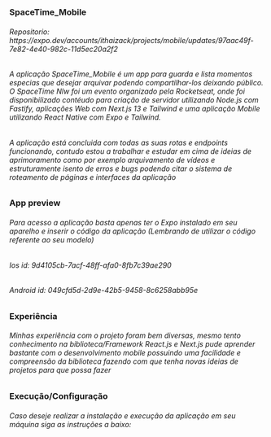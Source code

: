 <h3>SpaceTime_Mobile</h3>

<h6>Repositorio: https://expo.dev/accounts/ithaizack/projects/mobile/updates/97aac49f-7e82-4e40-982c-11d5ec20a2f2</h6>

<h6>A aplicação SpaceTime_Mobile é um app para guarda e lista momentos especias que desejar arquivar podendo compartilhar-los deixando público.
O SpaceTime Nlw foi um evento organizado pela Rocketseat, onde foi disponibilizado contéudo para criação de servidor utilizando Node.js com Fastify, aplicações Web com Next.js 13 e Tailwind e uma aplicação Mobile utilizando React Native com Expo e Tailwind. </h6>

<h6>A aplicação está concluida com todas as suas rotas e endpoints funcionando, contudo estou a trabalhar e estudar em cima de ideias de aprimoramento como por exemplo arquivamento de vídeos e estruturamente isento de erros e bugs podendo citar o sistema de roteamento de páginas e interfaces da aplicação</h6>

<h3>App preview</h3>

<h6>Para acesso a aplicação basta apenas ter o Expo instalado em seu aparelho e inserir o código da aplicação (Lembrando de utilizar o código referente ao seu modelo)</h6>

<h6>Ios id: 9d4105cb-7acf-48ff-afa0-8fb7c39ae290</h6>
<h6>Android id: 049cfd5d-2d9e-42b5-9458-8c6258abb95e</h6>

<h3>Experiência</h3>

<h6>Minhas experiência com o projeto foram bem diversas, mesmo tento conhecimento na biblioteca/Framework React.js e Next.js pude aprender bastante com o desenvolvimento mobile possuindo uma facilidade e compreensão da biblioteca fazendo com que tenha novas ideias de projetos para que possa fazer</h6>

<h3>Execução/Configuração</h3>

<h6>Caso deseje realizar a instalação e execução da aplicação em seu máquina siga as instruções a baixo:</h6>

